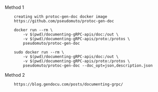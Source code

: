 Method 1

        creating with protoc-gen-doc docker image
        https://github.com/pseudomuto/protoc-gen-doc

        docker run --rm \
            -v $(pwd)/documenting-gRPC-apis/doc:/out \
            -v $(pwd)/documenting-gRPC-apis/proto:/protos \
            pseudomuto/protoc-gen-doc

        sudo docker run --rm \
            -v $(pwd)/documenting-gRPC-apis/doc:/out \
            -v $(pwd)/documenting-gRPC-apis/proto:/protos \
            pseudomuto/protoc-gen-doc --doc_opt=json,description.json

Method 2

        https://blog.gendocu.com/posts/documenting-grpc/
